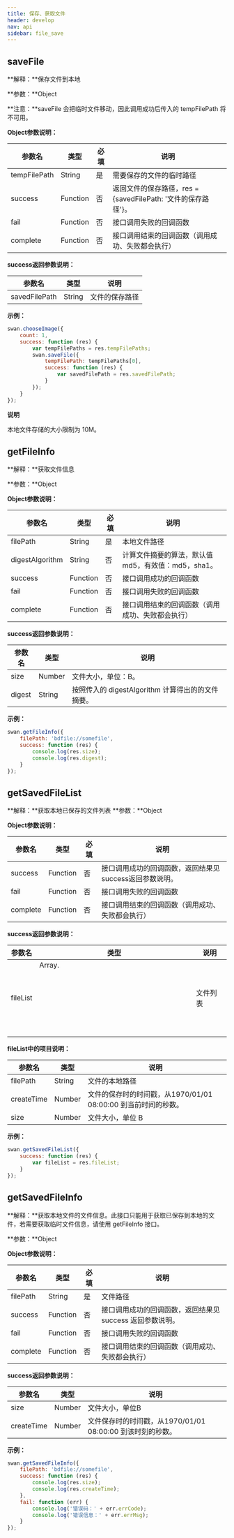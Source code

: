 ```yaml
---
title: 保存、获取文件
header: develop
nav: api
sidebar: file_save
---
```


saveFile
-----

**解释：**保存文件到本地

**参数：**Object

**注意：**saveFile 会把临时文件移动，因此调用成功后传入的 tempFilePath 将不可用。

**Object参数说明：**

|参数名 |类型  |必填  |说明|
|---- | ---- | ---- |---- |
|tempFilePath |String  |  是  | 需要保存的文件的临时路径|
|success   |Function  |  否  | 返回文件的保存路径，res = {savedFilePath: '文件的保存路径'}。|
|fail  |Function  |  否 |  接口调用失败的回调函数|
|complete   | Function   | 否 |  接口调用结束的回调函数（调用成功、失败都会执行）|

**success返回参数说明：**

|参数名 |类型 | 说明|
|---- | ---- | ---- |
|savedFilePath  |String | 文件的保存路径|

**示例：**
<!-- <a href="swanide://fragment/205171636947a60ced2f0cdde6c7b8a31540396285" title="在开发者工具中预览效果" target="_blank">在开发者工具中预览效果</a> -->
```js
swan.chooseImage({
    count: 1,
    success: function (res) {
        var tempFilePaths = res.tempFilePaths;
        swan.saveFile({
            tempFilePath: tempFilePaths[0],
            success: function (res) {
                var savedFilePath = res.savedFilePath;
            }
        });
    }
});
```

**说明**

本地文件存储的大小限制为 10M。

getFileInfo
-----

**解释：**获取文件信息

**参数：**Object

**Object参数说明：**

|参数名 |类型  |必填  |说明|
|---- | ---- | ---- |---- |
|filePath  |String  |  是  | 本地文件路径 |
|digestAlgorithm  |String	| 否  |计算文件摘要的算法，默认值 md5，有效值：md5，sha1。|
|success   |Function  |  否  | 接口调用成功的回调函数 |
|fail  |Function  |  否 |  接口调用失败的回调函数|
|complete   | Function   | 否 |  接口调用结束的回调函数（调用成功、失败都会执行）|

**success返回参数说明：**

|参数名 |类型 | 说明|
|---- | ---- | ---- |
|size  | Number | 文件大小，单位：B。|
|digest  | String | 按照传入的 digestAlgorithm 计算得出的的文件摘要。|

**示例：**

```js
swan.getFileInfo({
    filePath: 'bdfile://somefile',
    success: function (res) {
        console.log(res.size);
        console.log(res.digest);
    }
});
```

getSavedFileList
-----

**解释：**获取本地已保存的文件列表
**参数：**Object

**Object参数说明：**

|参数名 |类型  |必填  |说明|
|---- | ---- | ---- |---- |
|success   |Function  |  否  | 接口调用成功的回调函数，返回结果见success返回参数说明。|
|fail  |Function  |  否 |  接口调用失败的回调函数|
|complete   | Function   | 否 |  接口调用结束的回调函数（调用成功、失败都会执行）|

**success返回参数说明：**

|参数名 |类型 | 说明|
|---- | ---- | ---- |
|fileList  | Array.<object> | 文件列表|

**fileList中的项目说明：**

|参数名 |类型 | 说明|
|---- | ---- | ---- |
|filePath  |String | 文件的本地路径|
|createTime  |Number | 文件的保存时的时间戳，从1970/01/01 08:00:00 到当前时间的秒数。|
|size  |Number | 文件大小，单位 B|

**示例：**

```js
swan.getSavedFileList({
    success: function (res) {
        var fileList = res.fileList;
    }
});
```

getSavedFileInfo
-----

**解释：**获取本地文件的文件信息。此接口只能用于获取已保存到本地的文件，若需要获取临时文件信息，请使用 getFileInfo 接口。

**参数：**Object

**Object参数说明：**

|参数名 |类型  |必填  |说明|
|---- | ---- | ---- |---- |
|filePath   |String  |  是  | 文件路径|
|success   |Function  |  否  | 接口调用成功的回调函数，返回结果见 success 返回参数说明。|
|fail  |Function  |  否 |  接口调用失败的回调函数|
|complete   | Function | 否 |  接口调用结束的回调函数（调用成功、失败都会执行）|

**success返回参数说明：**

|参数名 |类型 | 说明|
|---- | ---- | ---- |
|size  |Number | 文件大小，单位B|
|createTime  |Number | 文件保存时的时间戳，从1970/01/01 08:00:00 到该时刻的秒数。|

**示例：**

```js
swan.getSavedFileInfo({
    filePath: 'bdfile://somefile',
    success: function (res) {
        console.log(res.size);
        console.log(res.createTime);
    },
    fail: function (err) {
        console.log('错误码：' + err.errCode);
        console.log('错误信息：' + err.errMsg);
    }
});
```
